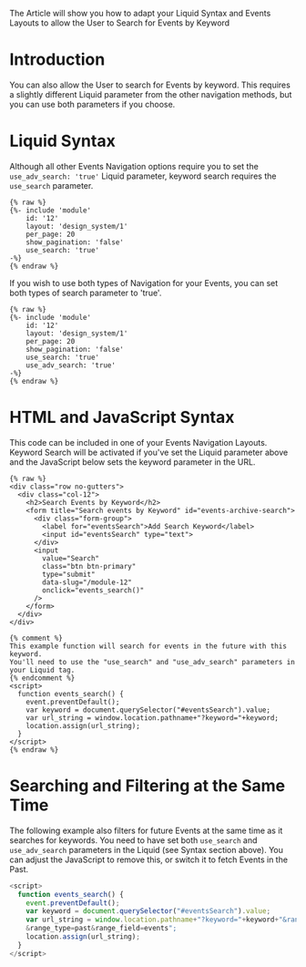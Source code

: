 
The Article will show you how to adapt your Liquid Syntax and Events Layouts to allow the User to Search for Events by Keyword

# Introduction

You can also allow the User to search for Events by keyword. This requires a slightly different Liquid parameter from the other navigation methods, but you can use both parameters if you choose.

# Liquid Syntax

Although all other Events Navigation options require you to set the `use_adv_search: 'true'` Liquid parameter, keyword search requires the `use_search` parameter. 

```liquid
{% raw %}
{%- include 'module'
    id: '12'
    layout: 'design_system/1'
    per_page: 20
    show_pagination: 'false'
    use_search: 'true' 
-%}
{% endraw %}
```

If you wish to use both types of Navigation for your Events, you can set both types of search parameter to 'true'.

```liquid
{% raw %}
{%- include 'module'
    id: '12'
    layout: 'design_system/1'
    per_page: 20
    show_pagination: 'false'
    use_search: 'true'
    use_adv_search: 'true' 
-%}
{% endraw %}
```

# HTML and JavaScript Syntax

This code can be included in one of your Events Navigation Layouts. Keyword Search will be activated if you've set the Liquid parameter above and the JavaScript below sets the keyword parameter in the URL.

```liquid
{% raw %}
<div class="row no-gutters">
  <div class="col-12">
    <h2>Search Events by Keyword</h2>
    <form title="Search events by Keyword" id="events-archive-search">
      <div class="form-group">
        <label for="eventsSearch">Add Search Keyword</label>
        <input id="eventsSearch" type="text">
      </div>
      <input
        value="Search" 
        class="btn btn-primary" 
        type="submit" 
        data-slug="/module-12" 
        onclick="events_search()"
      />
    </form>
  </div>
</div>

{% comment %}
This example function will search for events in the future with this keyword. 
You'll need to use the "use_search" and "use_adv_search" parameters in your Liquid tag.
{% endcomment %}
<script>
  function events_search() {
    event.preventDefault();
    var keyword = document.querySelector("#eventsSearch").value;
    var url_string = window.location.pathname+"?keyword="+keyword;
    location.assign(url_string);
  }
</script>
{% endraw %}
```

# Searching and Filtering at the Same Time

The following example also filters for future Events at the same time as it searches for keywords. You need to have set both `use_search` and `use_adv_search` parameters in the Liquid (see Syntax section above). You can adjust the JavaScript to remove this, or switch it to fetch Events in the Past.&#x20;

```javascript
<script>
  function events_search() {
    event.preventDefault();
    var keyword = document.querySelector("#eventsSearch").value;
    var url_string = window.location.pathname+"?keyword="+keyword+"&range_lt={{now}}
    &range_type=past&range_field=events";
    location.assign(url_string);
  }
</script>
```



